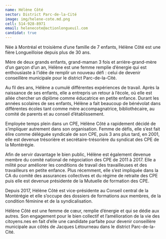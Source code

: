 ```yaml
---
name: Hélène Côté
sector: District Parc-de-la-Cité
image: img/helene-cote.md.png
cell: 514-928-8971
email: helenecote@actionlongueuil.com
candidat: true
---
```

Née à Montréal et troisième d’une famille de 7 enfants, Hélène Côté est une fière Longueilloise depuis plus de 30 ans.

Mère de deux grands enfants, grand-maman 3 fois et arrière-grand-mère d’un garçon d’un an, Hélène est une femme remplie d’énergie qui est enthousiaste à l’idée de remplir un nouveau défi : celui de devenir conseillère municipale pour le district Parc-de-la-Cité.

Au fil des ans, Hélène a cumulé différentes expériences de travail. Après la naissance de ses enfants, elle a entrepris un retour à l’école, où elle est allée chercher un diplôme comme éducatrice en petite enfance. Durant les années scolaires de ses enfants, Hélène a fait beaucoup de bénévolat dans différentes écoles tant comme mère accompagnatrice, bibliothécaire, au comité de parents et au conseil d’établissement.

Employée temps plein dans un CPE, Hélène Côté a rapidement décidé de s’impliquer autrement dans son organisation. Femme de défis, elle s’est fait élire comme déléguée syndicale de son CPE, puis 3 ans plus tard, en 2001, elle est devenue trésorière et secrétaire-trésorière du syndicat des CPE de la Montérégie.

Afin de servir davantage le bien public, Hélène est également devenue membre du comité national de négociation des CPE de 2011 à 2017. Elle a milité pour améliorer les conditions de travail des travailleuses et des travailleurs en petite enfance. Plus récemment, elle s’est impliquée dans la CA du comité des assurances collectives et du régime de retraite des CPE puis elle est devenue présidente de la Mutuelle de formation des CPE.

Depuis 2017, Hélène Côté est vice-présidente au Conseil central de la Montérégie et elle s’occupe des dossiers de formations aux membres, de la condition féminine et de la syndicalisation.

Hélène Côté est une femme de cœur, remplie d’énergie et qui se dédie aux autres. Son engagement pour le bien collectif et l’amélioration de la vie des citoyens.nes en fait d’elle une candidate parfaite pour devenir conseillère municipale aux côtés de Jacques Létourneau dans le district Parc-de-la-Cité.